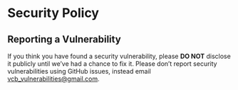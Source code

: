 # Security Policy
## Reporting a Vulnerability

If you think you have found a security vulnerability, please **DO NOT** disclose it publicly until we’ve had a chance to fix it.
Please don’t report security vulnerabilities using GitHub issues, instead email vcb_vulnerabilities@gmail.com.